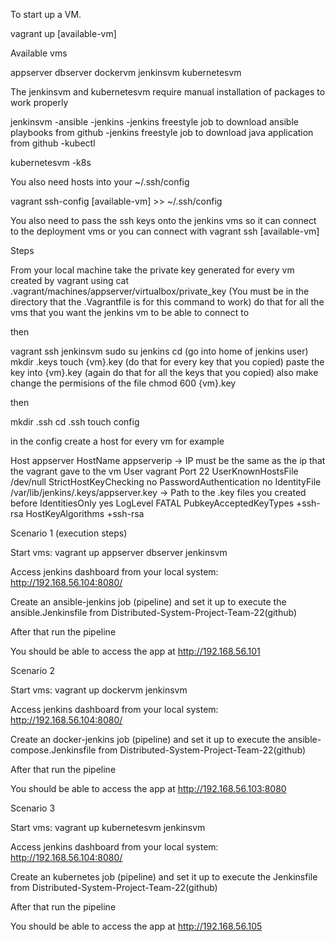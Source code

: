 To start up a VM.

vagrant up [available-vm]

Available vms

appserver
dbserver
dockervm
jenkinsvm
kubernetesvm

The jenkinsvm and kubernetesvm require manual installation of packages to work properly

jenkinsvm
-ansible
-jenkins
-jenkins freestyle job to download ansible playbooks from github
-jenkins freestyle job to download java application from github
-kubectl

kubernetesvm
-k8s

You also need hosts into your ~/.ssh/config

vagrant ssh-config [available-vm] >> ~/.ssh/config

You also need to pass the ssh keys onto the jenkins vms so it can connect to the deployment vms
or
you can connect with vagrant ssh [available-vm]

Steps

From your local machine take the private key generated for every vm created by vagrant using
cat .vagrant/machines/appserver/virtualbox/private_key (You must be in the directory that the .Vagrantfile is for this command to work)
do that for all the vms that you want the jenkins vm to be able to connect to

then

vagrant ssh jenkinsvm
sudo su jenkins
cd (go into home of jenkins user)
mkdir .keys
touch {vm}.key (do that for every key that you copied)
paste the key into {vm}.key (again  do that for all the keys that you copied)
also make change the permisions of the file chmod 600 {vm}.key

then 

mkdir .ssh
cd .ssh
touch config

in the config create a host for every vm for example

Host appserver
  HostName appserverip -> IP must be the same as the ip that the vagrant gave to the vm
  User vagrant
  Port 22
  UserKnownHostsFile /dev/null
  StrictHostKeyChecking no
  PasswordAuthentication no
  IdentityFile /var/lib/jenkins/.keys/appserver.key -> Path to the .key files you created before
  IdentitiesOnly yes
  LogLevel FATAL
  PubkeyAcceptedKeyTypes +ssh-rsa
  HostKeyAlgorithms +ssh-rsa


Scenario 1 (execution steps)

Start vms:
    vagrant up appserver dbserver jenkinsvm

Access jenkins dashboard from your local system:
    http://192.168.56.104:8080/

Create an ansible-jenkins job (pipeline) and set it up to execute the ansible.Jenkinsfile from Distributed-System-Project-Team-22(github)

After that run the pipeline

You should be able to access the app at http://192.168.56.101

Scenario 2

Start vms:
    vagrant up dockervm jenkinsvm

Access jenkins dashboard from your local system:
    http://192.168.56.104:8080/

Create an docker-jenkins job (pipeline) and set it up to execute the ansible-compose.Jenkinsfile from Distributed-System-Project-Team-22(github)

After that run the pipeline

You should be able to access the app at http://192.168.56.103:8080


Scenario 3

Start vms:
    vagrant up kubernetesvm jenkinsvm

Access jenkins dashboard from your local system:
    http://192.168.56.104:8080/

Create an kubernetes job (pipeline) and set it up to execute the Jenkinsfile from Distributed-System-Project-Team-22(github)

After that run the pipeline

You should be able to access the app at http://192.168.56.105

